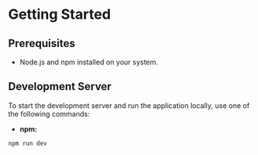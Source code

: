 # Getting Started

## Prerequisites

* Node.js and npm installed on your system.

## Development Server

To start the development server and run the application locally, use one of the following commands:

* **npm:**

```bash
npm run dev
